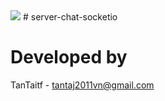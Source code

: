 <img src="https://github.com/favicon.ico">
# server-chat-socketio

# Developed by

TanTaitf - tantaj2011vn@gmail.com
